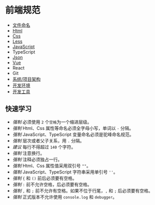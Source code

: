 # 前端规范
* [文件命名](./docs/file.md)
* [Html](./docs/html.md)
* [Css](./docs/css.md)
* [Less](./docs/less.md)
* [JavaScript](./docs/javascript.md)
* TypeScript
* [Json](./docs/json.md)
* [Vue](./docs/vue.md)
* React
* Git
* [系统/项目架构](./docs/project.md)
* [开发环境](./docs/dev-env.md)
* [开发工具](./docs/dev-tools.md)


## 快速学习
* *强制* 必须使用 `2` 个`空格`为一个缩进层级。
* *强制* Html、Css 属性等命名必须全字母小写，单词以 `-` 分隔。
* *强制* JavaScript、TypeScript 变量命名必须是驼峰命名规范。
* *强制* 层次或者父子关系，用 `.` 分隔。
* *建议* 每行不得超过 `140` 个字符。
* *强制* 注意换行。
* *强制* 注释必须独占一行。
* *强制* Html、Css 属性值采用双引号 `""`。
* *强制* JavaScript、TypeScript 字符串采用单引号 `''`。
* *强制* `{` 和 `()` 前后必须要有空格。
* *强制* `:` 前不允许空格，后必须要有空格。
* *强制* `,` 和 `;` 前不允许有空格。如果不位于行尾，`,` 和 `;` 后必须要有空格。
* *强制* 正式版本不允许使用 `console.log` 和 `debugger`。
